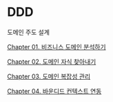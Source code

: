 # DDD

도메인 주도 설계

[Chapter 01. 비즈니스 도메인 분석하기](https://moondongmin.notion.site/Chapter-01-1ac357c44e5680b88f01e09c074e66aa?pvs=4)

[Chapter 02. 도메인 자식 찾아내기](https://moondongmin.notion.site/Chapter-02-1ad357c44e56805d968fcf4325d411cd?pvs=4)

[Chapter 03. 도메인 복잡성 관리](https://moondongmin.notion.site/Chapter-03-1b4357c44e5680939346cfcdc3707123?pvs=4)

[Chapter 04. 바운디드 컨텍스트 연동](https://moondongmin.notion.site/Chapter-04-1b5357c44e5680a785f5d4a7cbc28ac8?pvs=4)
